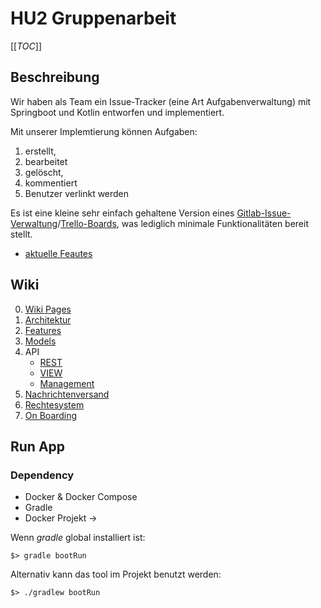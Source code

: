 # HU2 Gruppenarbeit
[[_TOC_]]
## Beschreibung
Wir haben als Team ein Issue-Tracker (eine Art Aufgabenverwaltung) mit Springboot und Kotlin entworfen und implementiert.

Mit unserer Implemtierung können Aufgaben:
1. erstellt,
2. bearbeitet
3. gelöscht,
4. kommentiert
5. Benutzer verlinkt werden 

Es ist eine kleine sehr einfach gehaltene Version eines [Gitlab-Issue-Verwaltung](https://docs.gitlab.com/ee/user/project/issue_board.html)/[Trello-Boards](https://trello.com/de), was lediglich minimale Funktionalitäten bereit stellt.
- [aktuelle Feautes](./../../wikis/2.1-Feature)


## Wiki
0. [Wiki Pages](./../../wikis/pages)
1. [Architektur](./../../wikis/2-Architektur)
2. [Features](./../../wikis/2.1-Feature)
3. [Models](./../../wikis/2.2-Models)
4. API
   - [REST](./../../wikis/3-API/1-REST)
   - [VIEW](./../../wikis/3-API/2-VIEW)
   - [Management](./../../wikis/3-API/3-Management)
5. [Nachrichtenversand](./../../wikis/4-Nachrichtenversand)
6. [Rechtesystem](./../../wikis/5-Rechtesystem)
7. [On Boarding](./../../wikis/6-On-Boarding)


## Run App

### Dependency 
- Docker & Docker Compose
- Gradle
- Docker Projekt ->



Wenn *gradle* global installiert ist:
```
$> gradle bootRun
```

Alternativ kann das tool im Projekt benutzt werden:
```
$> ./gradlew bootRun
```



